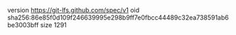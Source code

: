 version https://git-lfs.github.com/spec/v1
oid sha256:86e85f0d109f246639995e298b9ff7e0fbcc44489c32ea738591ab6be3003bff
size 1291
